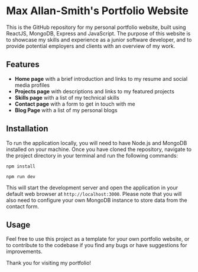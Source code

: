 # Max Allan-Smith's Portfolio Website

This is the GitHub repository for my personal portfolio website, built using ReactJS, MongoDB, Express and JavaScript. The purpose of this website is to showcase my skills and experience as a junior software developer, and to provide potential employers and clients with an overview of my work.

## Features
- **Home page** with a brief introduction and links to my resume and social media profiles
- **Projects page** with descriptions and links to my featured projects
- **Skills page** with a list of my technical skills
- **Contact page** with a form to get in touch with me
- **Blog Page** with a list of my personal blogs

## Installation
To run the application locally, you will need to have Node.js and MongoDB installed on your machine. Once you have cloned the repository, navigate to the project directory in your terminal and run the following commands:

``
npm install
``

``
npm run dev
``

This will start the development server and open the application in your default web browser at `http://localhost:3000`. Please note that you will also need to configure your own MongoDB instance to store data from the contact form.

## Usage
Feel free to use this project as a template for your own portfolio website, or to contribute to the codebase if you find any bugs or have suggestions for improvements.

Thank you for visiting my portfolio!

